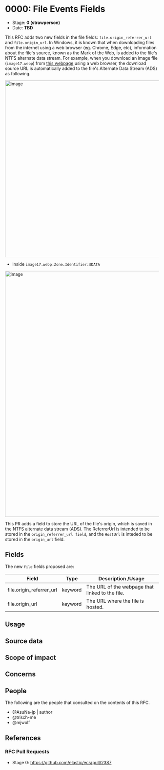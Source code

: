 # 0000: File Events Fields
<!-- Leave this ID at 0000. The ECS team will assign a unique, contiguous RFC number upon merging the initial stage of this RFC. -->

- Stage: **0 (strawperson)** <!-- Update to reflect target stage. See https://elastic.github.io/ecs/stages.html -->
- Date: **TBD** <!-- The ECS team sets this date at merge time. This is the date of the latest stage advancement. -->

<!--
As you work on your RFC, use the "Stage N" comments to guide you in what you should focus on, for the stage you're targeting.
Feel free to remove these comments as you go along.
-->

<!--
Stage 0: Provide a high level summary of the premise of these changes. Briefly describe the nature, purpose, and impact of the changes. ~2-5 sentences.
-->

This RFC adds two new fields in the file fields: `file.origin_referrer_url` and `file.origin_url`.
In Windows, it is known that when downloading files from the internet using a web browser (eg. Chrome, Edge, etc), information about the file's source, known as the Mark of the Web, is added to the file's NTFS alternate data stream.
For example, when you download an image file (`image17.webp`) from [this webpage](https://www.elastic.co/security-labs/pikabot-i-choose-you) using a web browser, the download source URL is automatically added to the file's Alternate Data Stream (ADS) as following.

<img width="578" alt="image" src="https://github.com/user-attachments/assets/b3dba571-1155-4226-88a0-fb9d67424d64">

* Inside `image17.webp:Zone.Identifier:$DATA`
<img width="804" alt="image" src="https://github.com/user-attachments/assets/f6058d40-d060-4dcb-9bdc-760e76389b45">

This PR adds a field to store the URL of the file's origin, which is saved in the NTFS alternate data stream (ADS). The ReferrerUrl is intended to be stored in the `origin_referrer_url field`, and the `HostUrl` is inteded to be stored in the `origin_url` field.

<!--
Stage 1: If the changes include field additions or modifications, please create a folder titled as the RFC number under rfcs/text/. This will be where proposed schema changes as standalone YAML files or extended example mappings and larger source documents will go as the RFC is iterated upon.
-->

<!--
Stage X: Provide a brief explanation of why the proposal is being marked as abandoned. This is useful context for anyone revisiting this proposal or considering similar changes later on.
-->

## Fields

<!--
Stage 1: Describe at a high level how this change affects fields. Include new or updated yml field definitions for all of the essential fields in this draft. While not exhaustive, the fields documented here should be comprehensive enough to deeply evaluate the technical considerations of this change. The goal here is to validate the technical details for all essential fields and to provide a basis for adding experimental field definitions to the schema. Use GitHub code blocks with yml syntax formatting, and add them to the corresponding RFC folder.
-->

The new `file` fields proposed are:

Field | Type | Description /Usage
-- | -- | -- 
file.origin_referrer_url | keyword | The URL of the webpage that linked to the file.
file.origin_url | keyword | The URL where the file is hosted.


<!--
Stage 2: Add or update all remaining field definitions. The list should now be exhaustive. The goal here is to validate the technical details of all remaining fields and to provide a basis for releasing these field definitions as beta in the schema. Use GitHub code blocks with yml syntax formatting, and add them to the corresponding RFC folder.
-->

## Usage

<!--
Stage 1: Describe at a high-level how these field changes will be used in practice. Real world examples are encouraged. The goal here is to understand how people would leverage these fields to gain insights or solve problems. ~1-3 paragraphs.
-->

## Source data

<!--
Stage 1: Provide a high-level description of example sources of data. This does not yet need to be a concrete example of a source document, but instead can simply describe a potential source (e.g. nginx access log). This will ultimately be fleshed out to include literal source examples in a future stage. The goal here is to identify practical sources for these fields in the real world. ~1-3 sentences or unordered list.
-->

<!--
Stage 2: Included a real world example source document. Ideally this example comes from the source(s) identified in stage 1. If not, it should replace them. The goal here is to validate the utility of these field changes in the context of a real world example. Format with the source name as a ### header and the example document in a GitHub code block with json formatting, or if on the larger side, add them to the corresponding RFC folder.
-->

<!--
Stage 3: Add more real world example source documents so we have at least 2 total, but ideally 3. Format as described in stage 2.
-->

## Scope of impact

<!--
Stage 2: Identifies scope of impact of changes. Are breaking changes required? Should deprecation strategies be adopted? Will significant refactoring be involved? Break the impact down into:
 * Ingestion mechanisms (e.g. beats/logstash)
 * Usage mechanisms (e.g. Kibana applications, detections)
 * ECS project (e.g. docs, tooling)
The goal here is to research and understand the impact of these changes on users in the community and development teams across Elastic. 2-5 sentences each.
-->

## Concerns

<!--
Stage 1: Identify potential concerns, implementation challenges, or complexity. Spend some time on this. Play devil's advocate. Try to identify the sort of non-obvious challenges that tend to surface later. The goal here is to surface risks early, allow everyone the time to work through them, and ultimately document resolution for posterity's sake.
-->

<!--
Stage 2: Document new concerns or resolutions to previously listed concerns. It's not critical that all concerns have resolutions at this point, but it would be helpful if resolutions were taking shape for the most significant concerns.
-->

<!--
Stage 3: Document resolutions for all existing concerns. Any new concerns should be documented along with their resolution. The goal here is to eliminate risk of churn and instability by ensuring all concerns have been addressed.
-->

## People

The following are the people that consulted on the contents of this RFC.

* @AsuNa-jp | author
* @trisch-me 
* @mjwolf 

<!--
Who will be or has been consulted on the contents of this RFC? Identify authorship and sponsorship, and optionally identify the nature of involvement of others. Link to GitHub aliases where possible. This list will likely change or grow stage after stage.

e.g.:

* @Yasmina | author
* @Monique | sponsor
* @EunJung | subject matter expert
* @JaneDoe | grammar, spelling, prose
* @Mariana
-->


## References

<!-- Insert any links appropriate to this RFC in this section. -->


### RFC Pull Requests

<!-- An RFC should link to the PRs for each of it stage advancements. -->

* Stage 0: https://github.com/elastic/ecs/pull/2387

<!--
* Stage 1: https://github.com/elastic/ecs/pull/NNN
...
-->
